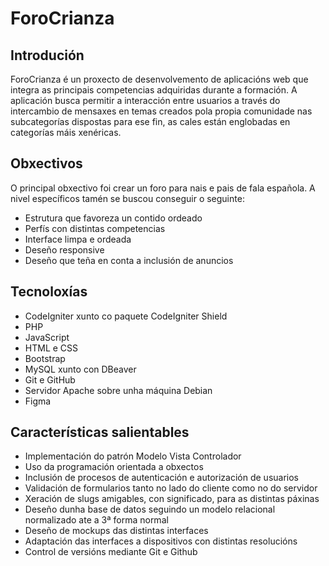 # ForoCrianza


## Introdución

ForoCrianza é un proxecto de desenvolvemento de aplicacións web que integra as principais competencias adquiridas durante a formación. A aplicación busca permitir a interacción entre usuarios a través do intercambio de mensaxes en temas creados pola propia comunidade nas subcategorías dispostas para ese fin, as cales están englobadas en categorías máis xenéricas.


## Obxectivos

O principal obxectivo foi crear un foro para nais e pais de fala española.
A nivel específicos tamén se buscou conseguir o seguinte:
- Estrutura que favoreza un contido ordeado
- Perfís con distintas competencias
- Interface limpa e ordeada
- Deseño responsive
- Deseño que teña en conta a inclusión de anuncios


## Tecnoloxías

- CodeIgniter xunto co paquete CodeIgniter Shield
- PHP
- JavaScript
- HTML e CSS
- Bootstrap
- MySQL xunto con DBeaver
- Git e GitHub
- Servidor Apache sobre unha máquina Debian
- Figma


## Características salientables

- Implementación do patrón Modelo Vista Controlador
- Uso da programación orientada a obxectos
- Inclusión de procesos de autenticación e autorización de usuarios
- Validación de formularios tanto no lado do cliente como no do servidor
- Xeración de slugs amigables, con significado, para as distintas páxinas
- Deseño dunha base de datos seguindo un modelo relacional normalizado ate a 3ª forma normal
- Deseño de mockups das distintas interfaces
- Adaptación das interfaces a dispositivos con distintas resolucións
- Control de versións mediante Git e Github
